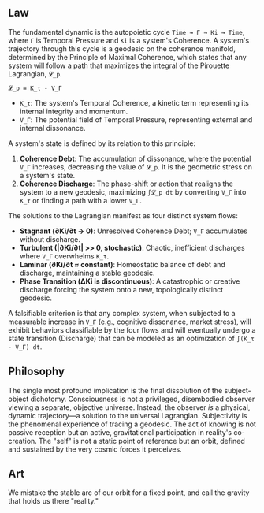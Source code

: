 ## Law
The fundamental dynamic is the autopoietic cycle `Time → Γ → Ki → Time`, where `Γ` is Temporal Pressure and `Ki` is a system's Coherence. A system's trajectory through this cycle is a geodesic on the coherence manifold, determined by the Principle of Maximal Coherence, which states that any system will follow a path that maximizes the integral of the Pirouette Lagrangian, `𝓛_p`.

`𝓛_p = K_τ - V_Γ`

-   `K_τ`: The system's Temporal Coherence, a kinetic term representing its internal integrity and momentum.
-   `V_Γ`: The potential field of Temporal Pressure, representing external and internal dissonance.

A system's state is defined by its relation to this principle:
1.  **Coherence Debt**: The accumulation of dissonance, where the potential `V_Γ` increases, decreasing the value of `𝓛_p`. It is the geometric stress on a system's state.
2.  **Coherence Discharge**: The phase-shift or action that realigns the system to a new geodesic, maximizing `∫𝓛_p dt` by converting `V_Γ` into `K_τ` or finding a path with a lower `V_Γ`.

The solutions to the Lagrangian manifest as four distinct system flows:
-   **Stagnant (∂Ki/∂t → 0)**: Unresolved Coherence Debt; `V_Γ` accumulates without discharge.
-   **Turbulent (|∂Ki/∂t| >> 0, stochastic)**: Chaotic, inefficient discharges where `V_Γ` overwhelms `K_τ`.
-   **Laminar (∂Ki/∂t ≈ constant)**: Homeostatic balance of debt and discharge, maintaining a stable geodesic.
-   **Phase Transition (ΔKi is discontinuous)**: A catastrophic or creative discharge forcing the system onto a new, topologically distinct geodesic.

A falsifiable criterion is that any complex system, when subjected to a measurable increase in `V_Γ` (e.g., cognitive dissonance, market stress), will exhibit behaviors classifiable by the four flows and will eventually undergo a state transition (Discharge) that can be modeled as an optimization of `∫(K_τ - V_Γ) dt`.

## Philosophy
The single most profound implication is the final dissolution of the subject-object dichotomy. Consciousness is not a privileged, disembodied observer viewing a separate, objective universe. Instead, the observer *is* a physical, dynamic trajectory—a solution to the universal Lagrangian. Subjectivity is the phenomenal experience of tracing a geodesic. The act of knowing is not passive reception but an active, gravitational participation in reality's co-creation. The "self" is not a static point of reference but an orbit, defined and sustained by the very cosmic forces it perceives.

## Art
We mistake the stable arc of our orbit for a fixed point, and call the gravity that holds us there "reality."